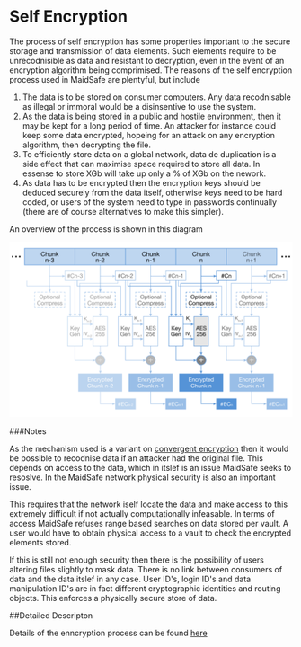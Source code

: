 # Self Encryption

The process of self encryption has some properties important to the secure storage and transmission of data elements. Such elements require to be unrecodnisible as data and resistant to decryption, even in the event of an encryption algorithm being comprimised. The reasons of the self encryption process used in MaidSafe are plentyful, but include

1. The data is to be stored on consumer computers. Any data recodnisable as illegal or immoral would be a disinsentive to use the system.
2. As the data is being stored in a public and hostile environment, then it may be kept for a long period of time. An attacker for instance could keep some data encrypted, hopeing for an attack on any encryption algorithm, then decrypting the file.
3. To efficiently store data on a global network, data de duplication is a side effect that can maximise space required to store all data. In essense to store XGb will take up only a % of XGb on the nework.
4. As data has to be encrypted then the encryption keys should be deduced securely from the data itself, otherwise keys need to be hard coded, or users of the system need to type in passwords continually (there are of course alternatives to make this simpler).

An overview of the process is shown in this diagram

![Figure 1-1](./img/self-encryption.png)


###Notes

As the mechanism used is a variant on [convergent encryption](http://en.wikipedia.org/wiki/Convergent_encryption) then it would be possible to recodnise data if an attacker had the original file. This depends on access to the data, which in itslef is an issue MaidSafe seeks to resoslve. In the MaidSafe network physical security is also an important issue.

This requires that the network iself locate the data and make access to this extremely difficult if not actually computationally infeasable. In terms of access MaidSafe refuses range based searches on data stored per vault. A user would have to obtain physical access to a vault to check the encrypted elements stored.

If this is still not enough security then there is the possibility of users altering files slightly to mask data. There is no link between consumers of data and the data itslef in any case. User ID's, login ID's and data manipulation ID's are in fact different cryptographic identities and routing objects. This enforces a physically secure store of data.

##Detailed Descripton

Details of the enncryption process can be found [here](https://github.com/maidsafe/MaidSafe-Encrypt/wiki/Documentation)

